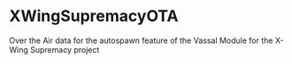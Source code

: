 # XWingSupremacyOTA
Over the Air data for the autospawn feature of the Vassal Module for the X-Wing Supremacy project
